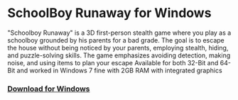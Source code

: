 # SchoolBoy Runaway for Windows
"Schoolboy Runaway" is a 3D first-person stealth game where you play as a schoolboy grounded by his parents for a bad grade. The goal is to escape the house without being noticed by your parents, employing stealth, hiding, and puzzle-solving skills. The game emphasizes avoiding detection, making noise, and using items to plan your escape
Available for both 32-Bit and 64-Bit and worked in Windows 7 fine with 2GB RAM with integrated graphics
### [Download for Windows](https://drive.google.com/uc?export=download&id=1UwoTpM0LvDUagIGDfBVtZamgk93Q4tP5)
